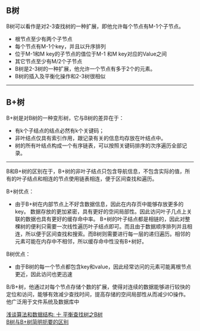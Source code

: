 
## B树

B树可以看作是对2-3查找树的一种扩展，即他允许每个节点有M-1个子节点。

+ 根节点至少有两个子节点
+ 每个节点有M-1个key，并且以升序排列
+ 位于M-1和M key的子节点的值位于M-1 和M key对应的Value之间
+ 其它节点至少有M/2个子节点
+ B树是2-3树的一种扩展，他允许一个节点有多于2个的元素。
+ B树的插入及平衡化操作和2-3树很相似 

******

## B+树 

B+树是对B树的一种变形树，它与B树的差异在于：

+ 有k个子结点的结点必然有k个关键码；
+ 非叶结点仅具有索引作用，跟记录有关的信息均存放在叶结点中。
+ 树的所有叶结点构成一个有序链表，可以按照关键码排序的次序遍历全部记录。

******  

B和B+树的区别在于，B+树的非叶子结点只包含导航信息，不包含实际的值，所有的叶子结点和相连的节点使用链表相连，便于区间查找和遍历。

B+树优点：
+ 由于B+树在内部节点上不好含数据信息，因此在内存页中能够存放更多的key。 数据存放的更加紧密，具有更好的空间局部性。因此访问叶子几点上关联的数据也具有更好的缓存命中率。
B+树的叶子结点都是相链的，因此对整棵树的便利只需要一次线性遍历叶子结点即可。而且由于数据顺序排列并且相连，所以便于区间查找和搜索。而B树则需要进行每一层的递归遍历。相邻的元素可能在内存中不相邻，所以缓存命中性没有B+树好。  

B树优点：
+ 由于B树的每一个节点都包含key和value，因此经常访问的元素可能离根节点更近，因此访问也更迅速  

B/B+树，他通过对每个节点存储个数的扩展，使得对连续的数据能够进行较快的定位和访问，能够有效减少查找时间，提高存储的空间局部性从而减少IO操作。他广泛用于文件系统及数据库中  


[浅谈算法和数据结构: 十 平衡查找树之B树](http://www.cnblogs.com/yangecnu/p/Introduce-B-Tree-and-B-Plus-Tree.html)  
[B树与B+树简明扼要的区别](https://blog.csdn.net/zhuanzhe117/article/details/78039692)